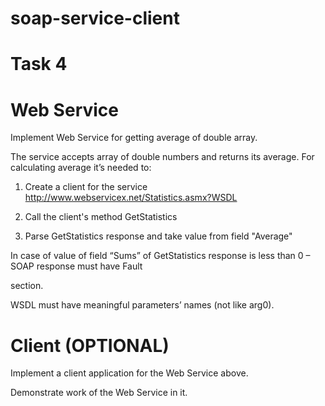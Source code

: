 # soap-service-client
# Task 4

# Web Service

Implement Web Service for getting average of double array.

The service accepts array of double numbers and returns its average. For calculating average it’s needed to:

1. Create a client for the service http://www.webservicex.net/Statistics.asmx?WSDL

2. Call the client&#39;s method GetStatistics

3. Parse GetStatistics response and take value from field &quot;Average&quot;

In case of value of field “Sums” of GetStatistics response is less than 0 – SOAP response must have Fault

section.

WSDL must have meaningful parameters’ names (not like arg0).

# Client (OPTIONAL)

Implement a client application for the Web Service above.

Demonstrate work of the Web Service in it.
